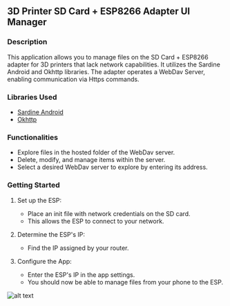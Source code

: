 ## 3D Printer SD Card + ESP8266 Adapter UI Manager

### Description
This application allows you to manage files on the SD Card + ESP8266 adapter for 3D printers that lack network capabilities. It utilizes the Sardine Android and Okhttp libraries. The adapter operates a WebDav Server, enabling communication via Https commands.

### Libraries Used
- [Sardine Android](https://github.com/thegrizzlylabs/sardine-android)
- [Okhttp](https://github.com/square/okhttp)

### Functionalities
- Explore files in the hosted folder of the WebDav server.
- Delete, modify, and manage items within the server.
- Select a desired WebDav server to explore by entering its address.

### Getting Started
1. Set up the ESP:
   - Place an init file with network credentials on the SD card.
   - This allows the ESP to connect to your network.

2. Determine the ESP's IP:
   - Find the IP assigned by your router.

3. Configure the App:
   - Enter the ESP's IP in the app settings.
   - You should now be able to manage files from your phone to the ESP.

![alt text](https://i.imgur.com/g1aCwcg.png)

